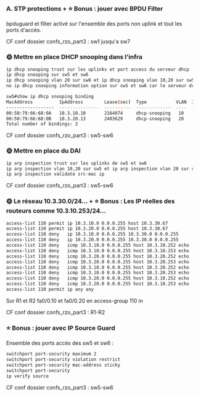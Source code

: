 ### A. STP protections + ⭐ Bonus : jouer avec BPDU Filter

bpduguard et filter activé sur l'ensemble des ports non uplink et tout les ports d'accès.

CF conf dossier confs_rzo_part3 : sw1 jusqu'a sw7

### 🌞 Mettre en place DHCP snooping dans l'infra

```bash
ip dhcp snooping trust sur les uplinks et port access du serveur dhcp
ip dhcp snooping sur sw5 et sw6
ip dhcp snooping vlan 20 sur sw6 et ip dhcp snooping vlan 10,20 sur sw5
no ip dhcp snooping information option sur sw5 et sw6 car le serveur droppait les paquets
```

```bash
sw5#show ip dhcp snooping binding 
MacAddress          IpAddress        Lease(sec)  Type           VLAN  Interface
------------------  ---------------  ----------  -------------  ----  --------------------
00:50:79:66:68:0A   10.3.10.10       2164074     dhcp-snooping   10    Ethernet0/2
00:50:79:66:68:0B   10.3.20.13       2403629     dhcp-snooping   20    Ethernet0/3
Total number of bindings: 2
```

CF conf dossier confs_rzo_part3 : sw5-sw6

### 🌞 Mettre en place du DAI

```bash
ip arp inspection trust sur les uplinks de sw5 et sw6
ip arp inspection vlan 10,20 sur sw5 et ip arp inspection vlan 20 sur sw6
ip arp inspection validate src-mac ip 
```

CF conf dossier confs_rzo_part3 : sw5-sw6

### 🌞 Le réseau 10.3.30.0/24... + ⭐ Bonus : Les IP réelles des routeurs comme 10.3.10.253/24...

```bash
access-list 110 permit ip 10.3.10.0 0.0.0.255 host 10.3.30.67
access-list 110 permit ip 10.3.20.0 0.0.0.255 host 10.3.30.67
access-list 110 deny   ip 10.3.10.0 0.0.0.255 10.3.30.0 0.0.0.255
access-list 110 deny   ip 10.3.20.0 0.0.0.255 10.3.30.0 0.0.0.255
access-list 110 deny   icmp 10.3.10.0 0.0.0.255 host 10.3.10.252 echo
access-list 110 deny   icmp 10.3.10.0 0.0.0.255 host 10.3.10.253 echo
access-list 110 deny   icmp 10.3.20.0 0.0.0.255 host 10.3.20.252 echo
access-list 110 deny   icmp 10.3.20.0 0.0.0.255 host 10.3.20.253 echo
access-list 110 deny   icmp 10.3.10.0 0.0.0.255 host 10.3.20.252 echo
access-list 110 deny   icmp 10.3.10.0 0.0.0.255 host 10.3.20.253 echo
access-list 110 deny   icmp 10.3.20.0 0.0.0.255 host 10.3.10.252 echo
access-list 110 deny   icmp 10.3.20.0 0.0.0.255 host 10.3.10.253 echo
access-list 110 permit ip any any
```

Sur R1 et R2 fa0/0.10 et fa0/0.20 en access-group 110 in

CF conf dossier confs_rzo_part3 : R1-R2

### ⭐ Bonus : jouer avec IP Source Guard

Ensemble des ports accès des sw5 et sw6 :

```bash
switchport port-security maximum 2
switchport port-security violation restrict
switchport port-security mac-address sticky
switchport port-security
ip verify source
```

CF conf dossier confs_rzo_part3 : sw5-sw6
